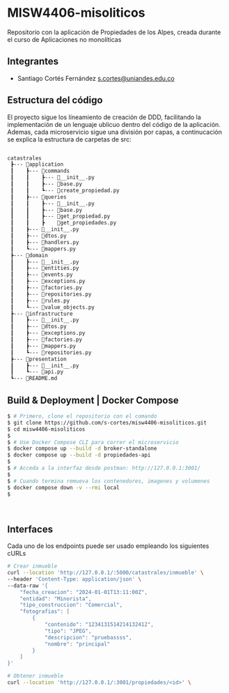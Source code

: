 # MISW4406-misoliticos
Repositorio con la aplicación de Propiedades de los Alpes, creada durante el curso de Aplicaciones no monolíticas

## Integrantes

* Santiago Cortés Fernández [s.cortes@uniandes.edu.co](mailto:s.cortes@uniandes.edu.co)

## Estructura del código

El proyecto sigue los líneamiento de creación de DDD, facilitando la implementación de un lenguaje ublicuo dentro del código de la aplicación. Ademas, cada microservicio sigue una división por capas, a continucación se explica la estructura de carpetas de src:
```bash 

catastrales
 ┣--- 📂application
 ┃    ┣--- 📂commands
 ┃    ┃    ┣--- 📜__init__.py
 ┃    ┃    ┣--- 📜base.py
 ┃    ┃    ┗--- 📜create_propiedad.py
 ┃    ┣--- 📂queries
 ┃    ┃    ┣--- 📜__init__.py
 ┃    ┃    ┣--- 📜base.py
 ┃    ┃    ┣--- 📜get_propiedad.py
 ┃    ┃    ┣    📜get_propiedades.py
 ┃    ┣--- 📜__init__.py
 ┃    ┣--- 📜dtos.py
 ┃    ┣--- 📜handlers.py
 ┃    ┗--- 📜mappers.py
 ┣--- 📂domain
 ┃    ┣--- 📜__init__.py
 ┃    ┣--- 📜entities.py
 ┃    ┣--- 📜events.py
 ┃    ┣--- 📜exceptions.py
 ┃    ┣--- 📜factories.py
 ┃    ┣--- 📜repositories.py
 ┃    ┣--- 📜rules.py
 ┃    ┗--- 📜value_objects.py
 ┣--- 📂infrastructure
 ┃    ┣--- 📜__init__.py
 ┃    ┣--- 📜dtos.py
 ┃    ┣--- 📜exceptions.py
 ┃    ┣--- 📜factories.py
 ┃    ┣--- 📜mappers.py
 ┃    ┗--- 📜repositories.py
 ┣--- 📂presentation
 ┃    ┣--- 📜__init__.py
 ┃    ┗--- 📜api.py
 ┗--- 📜README.md
```

## Build & Deployment | Docker Compose

```bash
$ # Primero, clone el repositorio con el comando
$ git clone https://github.com/s-cortes/misw4406-misoliticos.git
$ cd misw4406-misoliticos
$
$ # Use Docker Compose CLI para correr el microservicio
$ docker compose up --build -d broker-standalone
$ docker compose up --build -d propiedades-api
$
$ # Acceda a la interfaz desde postman: http://127.0.0.1:3001/
$
$ # Cuando termina remueva los contenedores, imagenes y volumenes
$ docker compose down -v --rmi local
$
```

<br />

## Interfaces

Cada uno de los endpoints puede ser usado empleando los siguientes cURLs

```bash
# Crear inmueble
curl --location 'http://127.0.0.1/:5000/catastrales/inmueble' \
--header 'Content-Type: application/json' \
--data-raw '{
    "fecha_creacion": "2024-01-01T13:11:00Z",
    "entidad": "Minorista",
    "tipo_construccion": "Comercial",
    "fotografias": [
        {
            "contenido": "1234131514214132412",
            "tipo": "JPEG",
            "descripcion": "pruebassss",
            "nombre": "principal"
        }
    ]
}'

# Obtener inmueble
curl --location 'http://127.0.0.1/:3001/propiedades/<id>' \
```